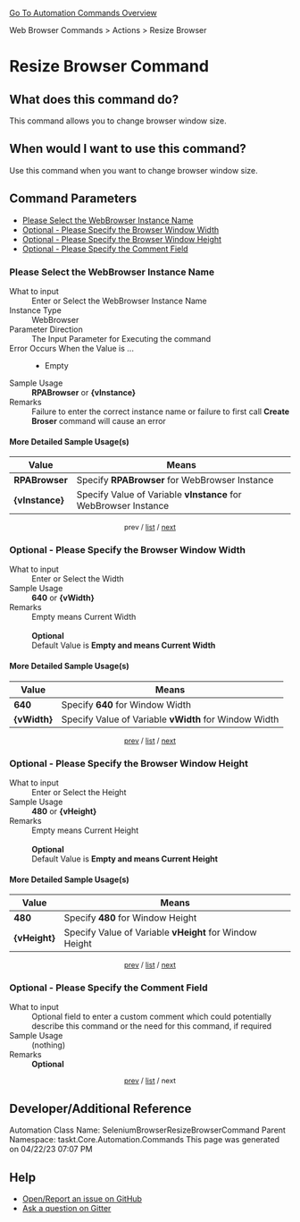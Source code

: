 <!--TITLE: Resize Browser Command -->
<!-- SUBTITLE: a command in the Web Browser Commands group. -->
[Go To Automation Commands Overview](/automation-commands.md)


Web Browser Commands &gt; Actions &gt; Resize Browser


# Resize Browser Command


## What does this command do?
This command allows you to change browser window size.


## When would I want to use this command?
Use this command when you want to change browser window size.


<a id="param_list"></a>
## Command Parameters
- [Please Select the WebBrowser Instance Name](#param_0)
- [Optional - Please Specify the Browser Window Width](#param_1)
- [Optional - Please Specify the Browser Window Height](#param_2)
- [Optional - Please Specify the Comment Field](#param_3)


<a id="param_0"></a>
### Please Select the WebBrowser Instance Name


<dl>
<dt>What to input</dt><dd>Enter or Select the WebBrowser Instance Name</dd>
<dt>Instance Type</dt><dd>WebBrowser</dd>
<dt>Parameter Direction</dt><dd>The Input Parameter for Executing the command</dd>
<dt>Error Occurs When the Value is ...</dt><dd><ul>
<li>Empty</li>
</ul></dd>
<dt>Sample Usage</dt><dd><strong>RPABrowser</strong> or <strong>{vInstance}</strong></dd>
<dt>Remarks</dt><dd>Failure to enter the correct instance name or failure to first call <strong>Create Broser</strong> command will cause an error</dd>
</dl>




#### More Detailed Sample Usage(s)
| Value | Means |
|---|---|
| <strong>RPABrowser</strong> | Specify **RPABrowser** for WebBrowser Instance |
| <strong>{vInstance}</strong> | Specify Value of Variable **vInstance** for WebBrowser Instance |


<div style="font-size: 90%; text-align: center">


prev / [list](#param_list) / [next](#param_1)


</div>


<a id="param_1"></a>
### Optional - Please Specify the Browser Window Width


<dl>
<dt>What to input</dt><dd>Enter or Select the Width</dd>
<dt>Sample Usage</dt><dd><strong>640</strong> or <strong>{vWidth}</strong></dd>
<dt>Remarks</dt><dd>Empty means Current Width<br><br>
<strong>Optional</strong><br>Default Value is <strong>Empty and means Current Width</strong></dd>
</dl>




#### More Detailed Sample Usage(s)
| Value | Means |
|---|---|
| <strong>640</strong> | Specify **640** for Window Width |
| <strong>{vWidth}</strong> | Specify Value of Variable **vWidth** for Window Width |


<div style="font-size: 90%; text-align: center">


[prev](#param_1) / [list](#param_list) / [next](#param_2)


</div>


<a id="param_2"></a>
### Optional - Please Specify the Browser Window Height


<dl>
<dt>What to input</dt><dd>Enter or Select the Height</dd>
<dt>Sample Usage</dt><dd><strong>480</strong> or <strong>{vHeight}</strong></dd>
<dt>Remarks</dt><dd>Empty means Current Height<br><br>
<strong>Optional</strong><br>Default Value is <strong>Empty and means Current Height</strong></dd>
</dl>




#### More Detailed Sample Usage(s)
| Value | Means |
|---|---|
| <strong>480</strong> | Specify **480** for Window Height |
| <strong>{vHeight}</strong> | Specify Value of Variable **vHeight** for Window Height |


<div style="font-size: 90%; text-align: center">


[prev](#param_2) / [list](#param_list) / [next](#param_3)


</div>


<a id="param_3"></a>
### Optional - Please Specify the Comment Field


<dl>
<dt>What to input</dt><dd>Optional field to enter a custom comment which could potentially describe this command or the need for this command, if required</dd>
<dt>Sample Usage</dt><dd>(nothing)</dd>
<dt>Remarks</dt><dd><strong>Optional</strong><br></dd>
</dl>




<div style="font-size: 90%; text-align: center">


[prev](#param_3) / [list](#param_list) / next


</div>


## Developer/Additional Reference
Automation Class Name: SeleniumBrowserResizeBrowserCommand
Parent Namespace: taskt.Core.Automation.Commands
This page was generated on 04/22/23 07:07 PM


## Help
- [Open/Report an issue on GitHub](https://github.com/rcktrncn/taskt/issues/new)
- [Ask a question on Gitter](https://gitter.im/taskt-rpa/Lobby)
